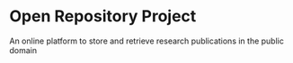 # Open Repository Project
An online platform to store and retrieve research publications in the public domain
